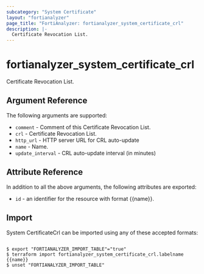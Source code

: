 ```yaml
---
subcategory: "System Certificate"
layout: "fortianalyzer"
page_title: "FortiAnalyzer: fortianalyzer_system_certificate_crl"
description: |-
  Certificate Revocation List.
---
```


# fortianalyzer_system_certificate_crl
Certificate Revocation List.

## Argument Reference


The following arguments are supported:


* `comment` - Comment of this Certificate Revocation List.
* `crl` - Certificate Revocation List.
* `http_url` - HTTP server URL for CRL auto-update
* `name` - Name.
* `update_interval` - CRL auto-update interval (in minutes)


## Attribute Reference

In addition to all the above arguments, the following attributes are exported:
* `id` - an identifier for the resource with format {{name}}.

## Import

System CertificateCrl can be imported using any of these accepted formats:
```

$ export "FORTIANALYZER_IMPORT_TABLE"="true"
$ terraform import fortianalyzer_system_certificate_crl.labelname {{name}}
$ unset "FORTIANALYZER_IMPORT_TABLE"
```

